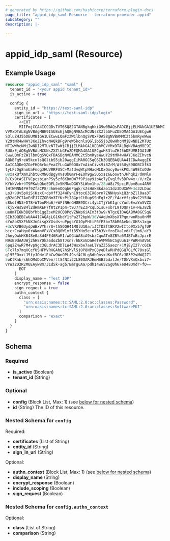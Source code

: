 ```yaml
---
# generated by https://github.com/hashicorp/terraform-plugin-docs
page_title: "appid_idp_saml Resource - terraform-provider-appid"
subcategory: ""
description: |-
  
---
```


# appid_idp_saml (Resource)



## Example Usage

```terraform
resource "appid_idp_saml" "saml" {
  tenant_id = "<your appid tenant_id>"
  is_active = true

  config {
    entity_id = "https://test-saml-idp"
    sign_in_url = "https://test-saml-idp/login"
    certificates = [
      <<EOT
      MIIFmjCCA4ICCQDsTVT6SQ82GTANBgkqhkiG9w0BAQsFADCBjjELMAkGA1UEBhMC
VVMxDTALBgNVBAgMBE9ISU8xEjAQBgNVBAcMCUNsZXZlbGFuZDEQMA4GA1UECgwH
S3luZHJ5bDEUMBIGA1UECwwLQmFzZW1lbnQgSVQxFDASBgNVBAMMC2t5bmRyeWwu
Y29tMR4wHAYJKoZIhvcNAQkBFg9reW5kcnlsQGlibS5jb20wHhcNMjEwNDI2MTUz
NTIwWhcNMjIwNDI2MTUzNTIwWjCBjjELMAkGA1UEBhMCVVMxDTALBgNVBAgMBE9I
SU8xEjAQBgNVBAcMCUNsZXZlbGFuZDEQMA4GA1UECgwHS3luZHJ5bDEUMBIGA1UE
CwwLQmFzZW1lbnQgSVQxFDASBgNVBAMMC2t5bmRyeWwuY29tMR4wHAYJKoZIhvcN
AQkBFg9reW5kcnlsQGlibS5jb20wggIiMA0GCSqGSIb3DQEBAQUAA4ICDwAwggIK
AoICAQDeQZGeFHQ6rkqPeaZYLuGAE0O0x7nAinCivs9i8ZrM/At6UyS98OBCXfk3
tyLFzDg8nmUaFnqgJHUVRRFU5C+MatdvqWtpNHaqMLDxQmcy0w+kPOL4W9ECoOUe
08xakQfXmXIhbt0RMN0dBgyXVsUb0mrFeEOh9gw5O5xsz6EoowtnJHhqk2/dKMlo
R/Cx9tASIFVCpcsbianPSy5zf6KDmDW7f9Piay9ibAc7yEvqlfv3DFw4x+/V/rZa
KYbkVvh+0T9PKwbQkeEOFLJv5KMkoDG6YSLWbm1ho/28uW8i7SpciRUpmBux4ARV
lHtWNNN4PHf9ZfaCP8/3hWenOQqb6Fqqk/sZsHAkBkdao13dz3DUXWW+3c32LDuc
Lo3+9Uv5pXiSjHzxC+dpVff324WFynC9toc63IX8orn7ZNNHyskiQ3nbZll0aa3T
qB2dGPC7AxEdFJ7ZZORNm3TfK+PtI8GptCtBupSSHFq1r2F/Y4arVfzpNvC2Y5UW
s8kdfHN3+DT8+WTbnPHu6/+WFlNHnGH8B9DCri4yLCTjYbK1grcYunbEvaYmSVZX
7kjSxWsSB4l2dHmXEP7f8tZP1pm+t9J7rEZ3PxqLb1suFxbrL9TDQm71v+HEJ82b
ue8mTE6N3BQbfhb1ggZseM2UCQ8PqVZNWp6iAIm3t3w9/NTgcQIDAQABMA0GCSqG
SIb3DQEBCwUAA4ICAQAjLG1KbdY1tPa272bpW/36V4AqUmXbsXTPqm/wnRbu0nMM
sYo8oX5XFkNXJnGisgXYGsds+uPpgsYG1OpPHtiF6fP3bv78bB6AeNo/OHSs1xgo
+3cVRVB6UydpWBxVYhrrU+tSSOQH41MOlU10a/iJCTD2ftBKV2wIIto9Xx57gfUP
bjc+CeWHgx0rWNmnVFxVCx0Q0W1mfi85YHo5e+oT5b3V+YroEXa1vdkFjlm6/aY3
JAnyOwkHXB48e0aSd4PE46RaRI/wOG4WA8iA9sbzCqoATn8ZBYa6MJBTxBcJpzrE
N9sB9dAAUWj2hH8YDka6doZb8TJsn7/hNXoGDaHeTeVMWhECSgUu61FPWRHnAV6C
6pq2Z4wR7M4vp9gc3GLdrAC3DlLW43Wsxbe7aeLlYaZZ5Saezr+1MjEyI27/cGC6
6Tc7lo7mqXCcfUSHFMVRXGAhQ7hShVl5jOP8NPxC8yeDlwRHPdQGQ7GLfC70vsGl
q195EOxxLJ5fyJOdvlEbCw9WnOPLJ9sf4C0Lg8dbOnsxUKufRC6zJR3P2vNWQ2Z1
5oKtRnb/s6hOMdDoXMVen/1tS4NIi22L80OARJEmHSB3bdxlJe/TDkVXmQxbvi7+
VrWz2D2R2MUEAyw8m/J1d5k+agb/BmTguAa/pdhI4w6S2Gg0h67eU48Omdr+fQ==
      EOT
    ]
    display_name = "Test IDP"
    encrypt_response = false
    sign_request = true
    authn_context {
      class = [
        "urn:oasis:names:tc:SAML:2.0:ac:classes:Password",
        "urn:oasis:names:tc:SAML:2.0:ac:classes:SoftwarePKI"
      ]
      comparison = "exact"
    }
  }
}
```

<!-- schema generated by tfplugindocs -->
## Schema

### Required

- **is_active** (Boolean)
- **tenant_id** (String)

### Optional

- **config** (Block List, Max: 1) (see [below for nested schema](#nestedblock--config))
- **id** (String) The ID of this resource.

<a id="nestedblock--config"></a>
### Nested Schema for `config`

Required:

- **certificates** (List of String)
- **entity_id** (String)
- **sign_in_url** (String)

Optional:

- **authn_context** (Block List, Max: 1) (see [below for nested schema](#nestedblock--config--authn_context))
- **display_name** (String)
- **encrypt_response** (Boolean)
- **include_scoping** (Boolean)
- **sign_request** (Boolean)

<a id="nestedblock--config--authn_context"></a>
### Nested Schema for `config.authn_context`

Optional:

- **class** (List of String)
- **comparison** (String)


